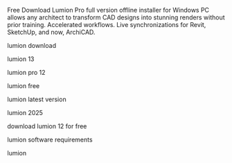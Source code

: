 Free Download Lumion Pro full version offline installer for Windows PC allows any architect to transform CAD designs into stunning renders without prior training. Accelerated workflows. Live synchronizations for Revit, SketchUp, and now, ArchiCAD.

lumion download

lumion 13

lumion pro 12

lumion free

lumion latest version

lumion 2025

download lumion 12 for free

lumion software requirements

lumion
